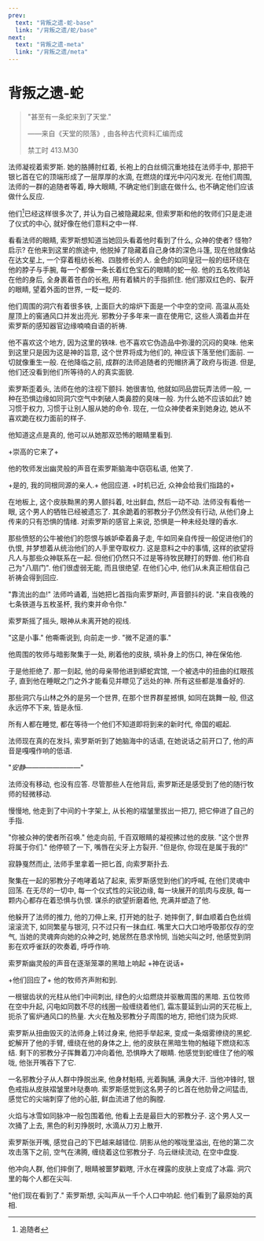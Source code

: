 ```yaml
---
prev:
  text: "背叛之遗-蛇-base"
  link: "/背叛之遗/蛇/base"
next:
  text: "背叛之遗-meta"
  link: "/背叛之遗/meta"
---
```


# 背叛之遗-蛇

> "甚至有一条蛇来到了天堂."
>
> ——来自《天堂的陨落》, 由各种古代资料汇编而成
>
> 禁工时 413.M30

法师凝视着索罗斯. 她的胳膊肘红着, 长袍上的白丝绸沉重地挂在法师手中, 那把干银匕首在它的顶端形成了一层厚厚的水滴, 在燃烧的煤光中闪闪发光. 在他们周围, 法师的一群的追随者等着, 睁大眼睛, 不确定他们到底在做什么, 也不确定他们应该做什么反应.

他们[^1]已经这样很多次了, 并认为自己被隐藏起来, 但索罗斯和他的牧师们只是走进了仪式的中心, 就好像在他们意料之中一样.

看看法师的眼睛, 索罗斯想知道当她回头看着他时看到了什么, 众神的使者? 怪物? 启示? 在他来到这里的旅途中, 他脱掉了隐藏着自己身体的深色斗篷, 现在他就像站在达文星上, 一个穿着粗纺长袍、四肢修长的人. 金色的如同皇冠一般的纽环绕在他的脖子与手腕, 每一个都像一条长着红色宝石的眼睛的蛇一般. 他的五名牧师站在他的身后, 全身裹着苍白的长袍, 用有着鳞片的手指抓住. 他们那双红色的、裂开的眼睛, 望着外面的世界, 一眨一眨的.

他们周围的洞穴有着很多铁, 上面巨大的熔炉下面是一个中空的空间. 高温从高处屋顶上的窖通风口并发出亮光. 邪教分子多年来一直在使用它, 这些人滴着血并在索罗斯的感知器官边缘喃喃自语的祈祷.

他不喜欢这个地方, 因为这里的铁味. 也不喜欢它伪造品中弥漫的沉闷的臭味. 他来到这里只是因为这是神的旨意, 这个世界将成为他们的, 神应该下落至他们面前. 一切就像重生一般. 在他降临之前, 成群的法师追随者的兜帽挤满了政府与街道. 但是, 他们还没看到他们所等待的人的真实面貌.

索罗斯歪着头, 法师在他的注视下颤抖. 她很害怕, 他就如同品尝玩弄法师一般, 一种在恐惧边缘如同洞穴空气中刺破人类鼻腔的臭味一般. 为什么她不应该如此? 她习惯于权力, 习惯于让别人服从她的命令. 现在, 一位众神使者来到她身边, 她从不喜欢跪在权力面前的样子.

他知道这点是真的, 他可以从她那双恐怖的眼睛里看到.

+崇高的它来了+

他的牧师发出幽灵般的声音在索罗斯脑海中窃窃私语, 他笑了.

+是的, 我的同根同源的亲人.+ 他回应道. +时机已近, 众神会给我们指路的+

在地板上, 这个皮肤黝黑的男人颤抖着, 吐出鲜血, 然后一动不动. 法师没有看他一眼, 这个男人的牺牲已经被遗忘了. 其余跪着的邪教分子仍然没有行动, 从他们身上传来的只有恐惧的情绪. 对索罗斯的感官上来说, 恐惧是一种未经处理的香水.

那些愤怒的公牛被他们的怨恨与嫉妒牵着鼻子走, 牛如同亲自传授一般促进他们的仇恨, 并梦想着从统治他们的人手里夺取权力. 这是意料之中的事情, 这样的欲望将凡人与那些众神联系在一起. 但他们仍然只不过是等待牧民鞭打的野兽. 他们称自己为"八扇门". 他们很虚弱无能, 而且很绝望. 在他们心中, 他们从未真正相信自己祈祷会得到回应.

"靠流出的血!" 法师吟诵着, 当她把匕首指向索罗斯时, 声音颤抖的说. "来自夜晚的七条铁道与五枚圣杯, 我约束并命令你."

索罗斯摇了摇头, 眼神从未离开她的视线.

"这是小事." 他嘶嘶说到, 向前走一步. "微不足道的事."

他周围的牧师与暗影聚集于一处, 刷着他的皮肤, 填补身上的伤口, 神在保佑他.

于是他拒绝了. 那一刻起, 他的母亲带他进到蟒蛇宾馆, 一个被选中的扭曲的红眼孩子, 直到他在睡眠之门之外才能看见并瞟见了远处的神. 所有这些都是准备好的.

那些洞穴与山林之外的是另一个世界, 在那个世界群星撼惧, 如同在跳舞一般, 但这永远停不下来, 皆是永恒.

所有人都在睡觉, 都在等待一个他们不知道即将到来的新时代, 帝国的崛起.

法师现在真的在发抖, 索罗斯听到了她脑海中的话语, 在她说话之前开口了, 他的声音是嘎嘎作响的低语.

"*安静————————*"

法师没有移动, 也没有应答. 尽管那些人在他背后, 索罗斯还是感受到了他的随行牧师的轻微移动.

慢慢地, 他走到了中间的十字架上, 从长袍的褶皱里拔出一把刀, 把它伸进了自己的手指.

"你被众神的使者所召唤." 他走向前, 千百双眼睛的凝视拂过他的皮肤. "这个世界将属于你们." 他停顿了一下, 嘴唇在尖牙上方裂开. "但是你, 你现在是属于我的!"

寂静戛然而止, 法师手里拿着一把匕首, 向索罗斯扑去.

聚集在一起的邪教分子咆哮着站了起来, 索罗斯感觉到他们的呼喊, 在他们灵魂中回荡. 在无尽的一切中, 每一个仪式性的尖锐边缘, 每一块展开的肌肉与皮肤, 每一颗内心都存在着恐惧与仇恨. 谋杀的欲望折磨着他, 充满并塑造了他.

他躲开了法师的推力, 他的刀伸上来, 打开她的肚子. 她摔倒了, 鲜血顺着白色丝绸滚滚流下, 如同繁星与银河, 只不过只有一抹血红. 嘴里大口大口地呼吸那仅存的空气, 当她的灵魂奔向她的众神之时, 她居然在恳求怜悯, 当她尖叫之时, 他感觉到阴影在欢呼雀跃的吹奏着, 呼呼作响.

索罗斯幽灵般的声音在逐渐笼罩的黑暗上响起 +神在说话+

+他们回应了+ 他的牧师齐声附和到.

一根锯齿状的光柱从他们中间刺出, 绿色的火焰燃烧并驱散周围的黑暗. 五位牧师在空中升起, 闪电如同数不尽的线圈一般缠绕着他们, 霜冻蔓延到山洞的天花板上, 扼杀了窖炉通风口的热量. 大火在触及邪教分子周围的地方, 把他们烧为灰烬.

索罗斯从扭曲毁灭的法师身上转过身来, 他把手举起来, 变成一条烟雾缭绕的黑蛇. 蛇解开了他的手臂, 缠绕在他的身体之上, 他的皮肤在黑暗生物的触碰下燃烧和冻结. 剩下的邪教分子挥舞着刀冲向着他, 恐惧睁大了眼睛. 他感觉到蛇缠住了他的喉咙, 他张开嘴吞下了它.

一名邪教分子从人群中挣脱出来, 他身材魁梧, 光着胸脯, 满身大汗. 当他冲锋时, 银色戒指从皮肤褶皱里咔哒奏响. 索罗斯感觉到这名男子的匕首在他肋骨之间猛击, 感觉它的尖端刺穿了他的心脏, 鲜血流进了他的胸膛.

火焰与冰雪如同脉冲一般包围着他, 他看上去是最巨大的邪教分子. 这个男人又一次捅了上去, 黑色的利刃挣脱时, 水滴从刀刃上散开.

索罗斯张开嘴, 感觉自己的下巴越来越错位. 阴影从他的喉咙里溢出, 在他的第二次攻击落下之前, 空气在沸腾, 缠绕着这位邪教分子. 乌云继续流动, 在空中盘旋.

他冲向人群, 他们摔倒了, 眼睛被噩梦戳瞎, 汗水在裸露的皮肤上变成了冰霜. 洞穴里的每个人都在尖叫.

"他们现在看到了." 索罗斯想, 尖叫声从一千个人口中响起. 他们看到了最原始的真相.

[^1]: 追随者

